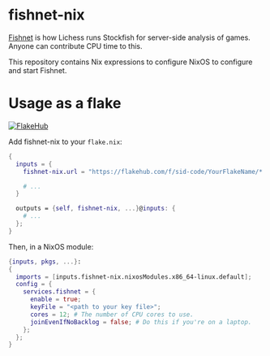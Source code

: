 # fishnet-nix

[Fishnet](https://github.com/lichess-org/fishnet) is how Lichess runs
Stockfish for server-side analysis of games. Anyone can contribute CPU
time to this.

This repository contains Nix expressions to configure NixOS to
configure and start Fishnet.

# Usage as a flake

[![FlakeHub](https://img.shields.io/endpoint?url=https://flakehub.com/f/sid-code/fishnet-nix/badge)
](https://flakehub.com/flake/sid-code/fishnet-nix)

Add fishnet-nix to your `flake.nix`:

```nix
{
  inputs = {
    fishnet-nix.url = "https://flakehub.com/f/sid-code/YourFlakeName/*.tar.gz";

	# ...
  }

  outputs = {self, fishnet-nix, ...}@inputs: {
	# ...
  };
}
```

Then, in a NixOS module:

```nix
{inputs, pkgs, ...}:
{
  imports = [inputs.fishnet-nix.nixosModules.x86_64-linux.default];
  config = {
	services.fishnet = {
	  enable = true;
	  keyFile = "<path to your key file>";
	  cores = 12; # The number of CPU cores to use.
	  joinEvenIfNoBacklog = false; # Do this if you're on a laptop.
	};
  };
}
	
```
